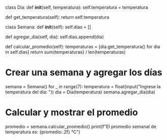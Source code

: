 class Dia:
  def __init__(self, temperatura):
    self.temperatura = temperatura

  def get_temperatura(self):
    return self.temperatura

class Semana:
  def __init__(self):
    self.dias = []

  def agregar_dia(self, dia):
    self.dias.append(dia)

  def calcular_promedio(self):
    temperaturas = [dia.get_temperatura() for dia in self.dias]
    return sum(temperaturas) / len(temperaturas)

# Crear una semana y agregar los días
semana = Semana()
for _ in range(7):
  temperatura = float(input("Ingrese la temperatura del día: "))
  dia = Dia(temperatura)
  semana.agregar_dia(dia)

# Calcular y mostrar el promedio
promedio = semana.calcular_promedio()
print(f"El promedio semanal de temperatura es: {promedio:.2f} °C")
